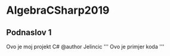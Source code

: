# AlgebraCSharp2019
## Podnaslov 1
Ovo je moj projekt C#
@author Jelincic
'''
Ovo je primjer koda
'''

